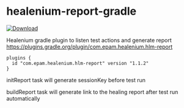 # healenium-report-gradle
[ ![Download](https://img.shields.io/maven-metadata/v/https/plugins.gradle.org/m2/com/epam/healenium/hlm-report/com.epam.healenium.hlm-report.gradle.plugin/maven-metadata.xml.svg?label=gradlePluginPortal) ](https://img.shields.io/maven-metadata/v/https/plugins.gradle.org/m2/com/epam/healenium/hlm-report/com.epam.healenium.hlm-report.gradle.plugin/maven-metadata.xml.svg?label=gradlePluginPortal)

Healenium gradle plugin to listen test actions and generate report
https://plugins.gradle.org/plugin/com.epam.healenium.hlm-report
```
plugins {
  id "com.epam.healenium.hlm-report" version "1.1.2"
}
```
initReport task will generate sessionKey before test run

buildReport task will generate link to the healing report after test run automatically
